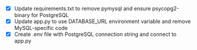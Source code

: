 - [x] Update requirements.txt to remove pymysql and ensure psycopg2-binary for PostgreSQL
- [x] Update app.py to use DATABASE_URL environment variable and remove MySQL-specific code
- [x] Create .env file with PostgreSQL connection string and connect to app.py

